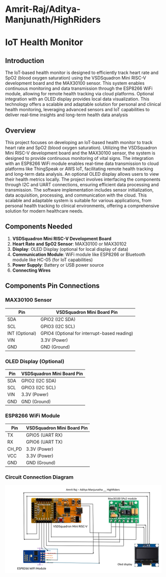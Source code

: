 # Amrit-Raj/Aditya-Manjunath/HighRiders


# IoT Health Monitor
## Introduction
The IoT-based health monitor is designed to efficiently track heart rate and SpO2 (blood oxygen saturation) using the VSDSquadron Mini RISC-V development board and the MAX30100 sensor. This system enables continuous monitoring and data transmission through the ESP8266 WiFi module, allowing for remote health tracking via cloud platforms. Optional integration with an OLED display provides local data visualization. This technology offers a scalable and adaptable solution for personal and clinical health monitoring, leveraging advanced sensors and IoT capabilities to deliver real-time insights and long-term health data analysis

## Overview
This project focuses on developing an IoT-based health monitor to track heart rate and SpO2 (blood oxygen saturation). Utilizing the VSDSquadron Mini RISC-V development board and the MAX30100 sensor, the system is designed to provide continuous monitoring of vital signs. The integration with an ESP8266 WiFi module enables real-time data transmission to cloud platforms like ThingSpeak or AWS IoT, facilitating remote health tracking and long-term data analysis. An optional OLED display allows users to view their health metrics locally. The project involves interfacing the components through I2C and UART connections, ensuring efficient data processing and transmission. The software implementation includes sensor initialization, data acquisition, processing, and communication with the cloud. This scalable and adaptable system is suitable for various applications, from personal health tracking to clinical environments, offering a comprehensive solution for modern healthcare needs.

## Components Needed
1. **VSDSquadron Mini RISC-V Development Board**
2. **Heart Rate and SpO2 Sensor**: MAX30100 or MAX30102
3. **Display**: OLED Display (optional for local display of data)
4. **Communication Module**: WiFi module like ESP8266 or Bluetooth module like HC-05 (for IoT capabilities)
5. **Power Supply**: Battery or USB power source
6. **Connecting Wires**


## Components Pin Connections

### MAX30100 Sensor

| Pin           | VSDSquadron Mini Board Pin        |
|---------------|-----------------------------------|
| SDA           | GPIO2 (I2C SDA)                   |
| SCL           | GPIO3 (I2C SCL)                   |
| INT (Optional)| GPIO4 (Optional for interrupt-based reading) |
| VIN           | 3.3V (Power)                      |
| GND           | GND (Ground)                      |

### OLED Display (Optional)

| Pin           | VSDSquadron Mini Board Pin        |
|---------------|-----------------------------------|
| SDA           | GPIO2 (I2C SDA)                   |
| SCL           | GPIO3 (I2C SCL)                   |
| VIN           | 3.3V (Power)                      |
| GND           | GND (Ground)                      |

### ESP8266 WiFi Module

| Pin           | VSDSquadron Mini Board Pin        |
|---------------|-----------------------------------|
| TX            | GPIO5 (UART RX)                   |
| RX            | GPIO6 (UART TX)                   |
| CH_PD         | 3.3V (Power)                      |
| VCC           | 3.3V (Power)                      |
| GND           | GND (Ground)                      |


### Circuit Connection Diagram
![](circuit_diagram.jpg)
